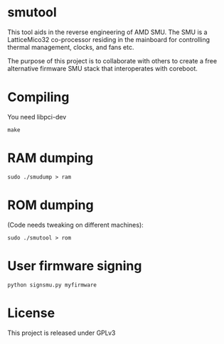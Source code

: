 smutool
=======

This tool aids in the reverse engineering of AMD SMU.
The SMU is a LatticeMico32 co-processor residing in the mainboard
for controlling thermal management, clocks, and fans etc.

The purpose of this project is to collaborate with others to
create a free alternative firmware SMU stack that interoperates with coreboot.

Compiling
=========
You need libpci-dev
```
make
```

RAM dumping
===========
```
sudo ./smudump > ram
```

ROM dumping
===========
(Code needs tweaking on different machines):
```
sudo ./smutool > rom
```

User firmware signing
=====================
```
python signsmu.py myfirmware
```

License
=======
This project is released under GPLv3
